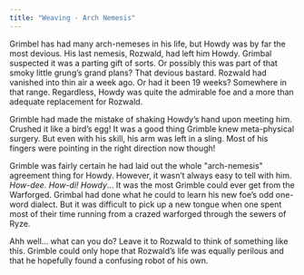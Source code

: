 ```yaml
---
title: "Weaving - Arch Nemesis"
---
```

Grimbel has had many arch-nemeses in his life, but Howdy was by far the most devious. His last nemesis, Rozwald, had left him Howdy. Grimbal suspected it was a parting gift of sorts. Or possibly this was part of that smoky little grung’s grand plans? That devious bastard. Rozwald had vanished into thin air a week ago. Or had it been 19 weeks? Somewhere in that range. Regardless, Howdy was quite the admirable foe and a more than adequate replacement for Rozwald.

Grimble had made the mistake of shaking Howdy’s hand upon meeting him. Crushed it like a bird’s egg! It was a good thing Grimble knew meta-physical surgery. But even with his skill, his arm was left in a sling. Most of his fingers were pointing in the right direction now though!

Grimble was fairly certain he had laid out the whole "arch-nemesis" agreement thing for Howdy. However, it wasn’t always easy to tell with him. *How-dee. How-di! Howdy*… It was the most Grimble could ever get from the Warforged. Grimbal had done what he could to learn his new foe’s odd one-word dialect. But it was difficult to pick up a new tongue when one spent most of their time running from a crazed warforged through the sewers of Ryze.

Ahh well… what can you do? Leave it to Rozwald to think of something like this. Grimble could only hope that Rozwald’s life was equally perilous and that he hopefully found a confusing robot of his own.